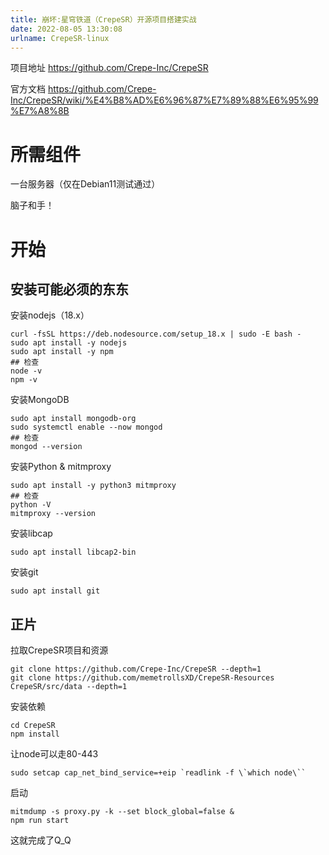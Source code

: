 ```yaml
---
title: 崩坏:星穹铁道（CrepeSR）开源项目搭建实战
date: 2022-08-05 13:30:08
urlname: CrepeSR-linux
---
```


项目地址 https://github.com/Crepe-Inc/CrepeSR

官方文档 https://github.com/Crepe-Inc/CrepeSR/wiki/%E4%B8%AD%E6%96%87%E7%89%88%E6%95%99%E7%A8%8B

# 所需组件

一台服务器（仅在Debian11测试通过）

脑子和手！

# 开始

## 安装可能必须的东东

安装nodejs（18.x）
```
curl -fsSL https://deb.nodesource.com/setup_18.x | sudo -E bash -
sudo apt install -y nodejs
sudo apt install -y npm
## 检查
node -v
npm -v
```

安装MongoDB
```
sudo apt install mongodb-org
sudo systemctl enable --now mongod
## 检查
mongod --version
```

安装Python & mitmproxy
```
sudo apt install -y python3 mitmproxy
## 检查
python -V
mitmproxy --version
```

安装libcap
```
sudo apt install libcap2-bin
```

安装git
```
sudo apt install git
```

## 正片

拉取CrepeSR项目和资源
```
git clone https://github.com/Crepe-Inc/CrepeSR --depth=1
git clone https://github.com/memetrollsXD/CrepeSR-Resources CrepeSR/src/data --depth=1
```

安装依赖
```
cd CrepeSR
npm install
```

让node可以走80-443
```
sudo setcap cap_net_bind_service=+eip `readlink -f \`which node\``
```

启动
```
mitmdump -s proxy.py -k --set block_global=false &
npm run start
```

这就完成了Q_Q


